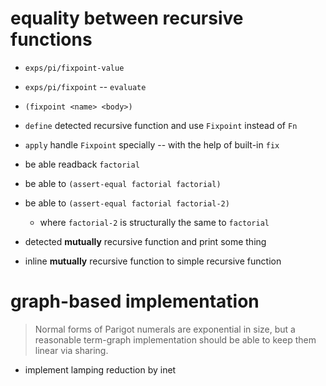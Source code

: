 # equality between recursive functions

- `exps/pi/fixpoint-value`
- `exps/pi/fixpoint` -- `evaluate`
- `(fixpoint <name> <body>)`

- `define` detected recursive function and use `Fixpoint` instead of `Fn`
- `apply` handle `Fixpoint` specially -- with the help of built-in `fix`

- be able readback `factorial`

- be able to `(assert-equal factorial factorial)`

- be able to `(assert-equal factorial factorial-2)`

  - where `factorial-2` is structurally the same to `factorial`

- detected **mutually** recursive function and print some thing

- inline **mutually** recursive function to simple recursive function

# graph-based implementation

> Normal forms of Parigot numerals are exponential in size,
> but a reasonable term-graph implementation
> should be able to keep them linear via sharing.

- implement lamping reduction by inet
